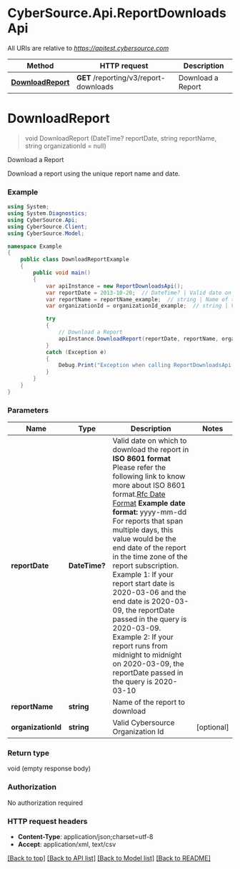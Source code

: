# CyberSource.Api.ReportDownloadsApi

All URIs are relative to *https://apitest.cybersource.com*

Method | HTTP request | Description
------------- | ------------- | -------------
[**DownloadReport**](ReportDownloadsApi.md#downloadreport) | **GET** /reporting/v3/report-downloads | Download a Report


<a name="downloadreport"></a>
# **DownloadReport**
> void DownloadReport (DateTime? reportDate, string reportName, string organizationId = null)

Download a Report

Download a report using the unique report name and date. 

### Example
```csharp
using System;
using System.Diagnostics;
using CyberSource.Api;
using CyberSource.Client;
using CyberSource.Model;

namespace Example
{
    public class DownloadReportExample
    {
        public void main()
        {
            var apiInstance = new ReportDownloadsApi();
            var reportDate = 2013-10-20;  // DateTime? | Valid date on which to download the report in **ISO 8601 format** Please refer the following link to know more about ISO 8601 format.[Rfc Date Format](https://xml2rfc.tools.ietf.org/public/rfc/html/rfc3339.html#anchor14)  **Example date format:**  yyyy-mm-dd For reports that span multiple days, this value would be the end date of the report in the time zone of the report subscription. Example 1: If your report start date is 2020-03-06 and the end date is 2020-03-09, the reportDate passed in the query is 2020-03-09. Example 2: If your report runs from midnight to midnight on 2020-03-09, the reportDate passed in the query is 2020-03-10 
            var reportName = reportName_example;  // string | Name of the report to download
            var organizationId = organizationId_example;  // string | Valid Cybersource Organization Id (optional) 

            try
            {
                // Download a Report
                apiInstance.DownloadReport(reportDate, reportName, organizationId);
            }
            catch (Exception e)
            {
                Debug.Print("Exception when calling ReportDownloadsApi.DownloadReport: " + e.Message );
            }
        }
    }
}
```

### Parameters

Name | Type | Description  | Notes
------------- | ------------- | ------------- | -------------
 **reportDate** | **DateTime?**| Valid date on which to download the report in **ISO 8601 format** Please refer the following link to know more about ISO 8601 format.[Rfc Date Format](https://xml2rfc.tools.ietf.org/public/rfc/html/rfc3339.html#anchor14)  **Example date format:**  yyyy-mm-dd For reports that span multiple days, this value would be the end date of the report in the time zone of the report subscription. Example 1: If your report start date is 2020-03-06 and the end date is 2020-03-09, the reportDate passed in the query is 2020-03-09. Example 2: If your report runs from midnight to midnight on 2020-03-09, the reportDate passed in the query is 2020-03-10  | 
 **reportName** | **string**| Name of the report to download | 
 **organizationId** | **string**| Valid Cybersource Organization Id | [optional] 

### Return type

void (empty response body)

### Authorization

No authorization required

### HTTP request headers

 - **Content-Type**: application/json;charset=utf-8
 - **Accept**: application/xml, text/csv

[[Back to top]](#) [[Back to API list]](../README.md#documentation-for-api-endpoints) [[Back to Model list]](../README.md#documentation-for-models) [[Back to README]](../README.md)

